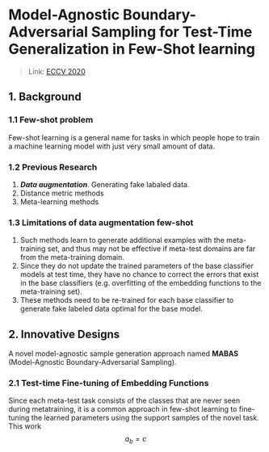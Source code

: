 # Model-Agnostic Boundary-Adversarial Sampling for Test-Time Generalization in Few-Shot learning

> Link: [ECCV 2020](https://www.ecva.net/papers/eccv_2020/papers_ECCV/papers/123460579.pdf)

## 1. Background
### 1.1 Few-shot problem
Few-shot learning is a general name for tasks in which people hope to train a machine learning model with just very small amount of data.

### 1.2 Previous Research
1. ***Data augmentation***. Generating fake labaled data.
2. Distance metric methods 
3. Meta-learning methods 

### 1.3 Limitations of data augmentation few-shot
1. Such methods learn to generate additional examples with the meta-training set, and thus may not be effective if meta-test domains are far from the meta-training domain.
2. Since they do not update the trained parameters of the base classifier models at test time, they have no chance to correct the errors that exist in the base classifiers (e.g. overfitting of the embedding functions to the meta-training set).
3. These methods need to be re-trained for each base classifier to generate fake labeled data optimal for the base model.

## 2. Innovative Designs
A novel model-agnostic sample generation approach named **MABAS** (Model-Agnostic Boundary-Adversarial Sampling). 
### 2.1 Test-time Fine-tuning of Embedding Functions
Since each meta-test task consists of the classes that are never seen during metatraining, it is a common approach in few-shot learning to fine-tuning the learned parameters using the support samples of the novel task. This work 
$$
a_b = c
$$